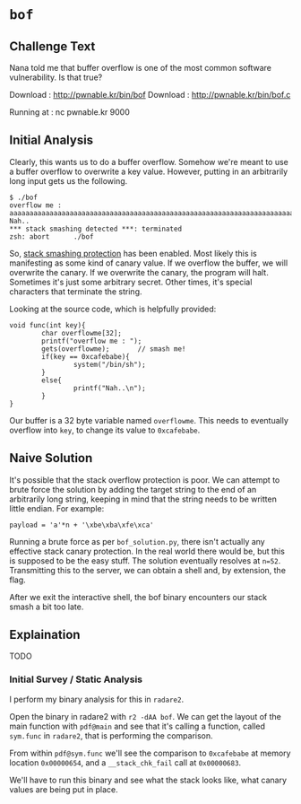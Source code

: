# `bof` #

## Challenge Text ##

Nana told me that buffer overflow is one of the most common software vulnerability. 
Is that true?

Download : http://pwnable.kr/bin/bof
Download : http://pwnable.kr/bin/bof.c

Running at : nc pwnable.kr 9000

## Initial Analysis ##

Clearly, this wants us to do a buffer overflow. Somehow we're meant to use a buffer overflow to overwrite a key value. However, putting in an arbitrarily long input gets us the following.

```
$ ./bof                                                                             
overflow me : 
aaaaaaaaaaaaaaaaaaaaaaaaaaaaaaaaaaaaaaaaaaaaaaaaaaaaaaaaaaaaaaaaaaaaaaa
Nah..
*** stack smashing detected ***: terminated
zsh: abort      ./bof
```

So, [stack smashing protection](https://wiki.osdev.org/Stack_Smashing_Protector) has been enabled. Most likely this is manifesting as some kind of canary value. If we overflow the buffer, we will overwrite the canary. If we overwrite the canary, the program will halt. Sometimes it's just some arbitrary secret. Other times, it's special characters that terminate the string.

Looking at the source code, which is helpfully provided:

```
void func(int key){
        char overflowme[32];
        printf("overflow me : ");
        gets(overflowme);       // smash me!
        if(key == 0xcafebabe){
                system("/bin/sh");
        }
        else{
                printf("Nah..\n");
        }
}
```

Our buffer is a 32 byte variable named `overflowme`. This needs to eventually overflow into `key`, to change its value to `0xcafebabe`.

## Naive Solution ##

It's possible that the stack overflow protection is poor. We can attempt to brute force the solution by adding the target string to the end of an arbitrarily long string, keeping in mind that the string needs to be written little endian. For example:

`payload = 'a'*n + '\xbe\xba\xfe\xca'`

Running a brute force as per `bof_solution.py`, there isn't actually any effective stack canary protection. In the real world there would be, but this is supposed to be the easy stuff. The solution eventually resolves at `n=52`. Transmitting this to the server, we can obtain a shell and, by extension, the flag.

After we exit the interactive shell, the bof binary encounters our stack smash a bit too late.

## Explaination ##

TODO

### Initial Survey / Static Analysis

I perform my binary analysis for this in `radare2`.

Open the binary in radare2 with `r2 -dAA bof`. We can get the layout of the main function with `pdf@main` and see that it's calling a function, called `sym.func` in `radare2`, that is performing the comparison. 

From within `pdf@sym.func` we'll see the comparison to `0xcafebabe` at memory location `0x00000654`, and a `__stack_chk_fail` call at `0x00000683`.

We'll have to run this binary and see what the stack looks like, what canary values are being put in place.
